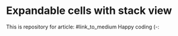 # Expandable cells with stack view
This is repository for article: #link_to_medium
Happy coding (-:
